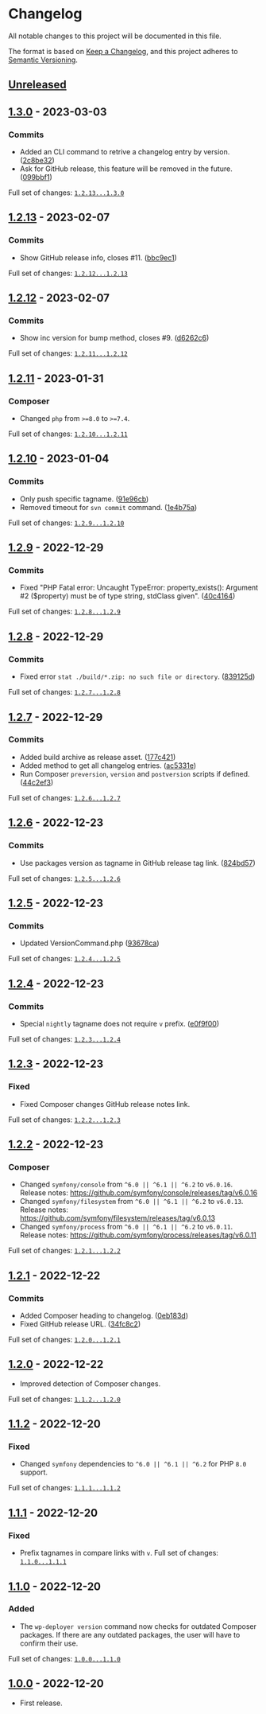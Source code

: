# Changelog

All notable changes to this project will be documented in this file.

The format is based on [Keep a Changelog](https://keepachangelog.com/en/1.0.0/),
and this project adheres to [Semantic Versioning](https://semver.org/spec/v2.0.0.html).

## [Unreleased]

## [1.3.0] - 2023-03-03

### Commits

- Added an CLI command to retrive a changelog entry by version. ([2c8be32](https://github.com/pronamic/wp-deployer/commit/2c8be327c8ed8079daf1f594b3ed1898ac74e034))
- Ask for GitHub release, this feature will be removed in the future. ([099bbf1](https://github.com/pronamic/wp-deployer/commit/099bbf152e4bd7c67c0e6a5396a6c95f49806c71))

Full set of changes: [`1.2.13...1.3.0`][1.3.0]

[1.3.0]: https://github.com/pronamic/wp-deployer/compare/v1.2.13...v1.3.0

## [1.2.13] - 2023-02-07

### Commits

- Show GitHub release info, closes #11. ([bbc9ec1](https://github.com/pronamic/wp-deployer/commit/bbc9ec1c71effb5ad2341cb2eeb336ec04c25707))

Full set of changes: [`1.2.12...1.2.13`][1.2.13]

[1.2.13]: https://github.com/pronamic/wp-deployer/compare/v1.2.12...v1.2.13

## [1.2.12] - 2023-02-07

### Commits

- Show inc version for bump method, closes #9. ([d6262c6](https://github.com/pronamic/wp-deployer/commit/d6262c69b71edbe00e41e95711a0610096cd5459))

Full set of changes: [`1.2.11...1.2.12`][1.2.12]

[1.2.12]: https://github.com/pronamic/wp-deployer/compare/v1.2.11...v1.2.12

## [1.2.11] - 2023-01-31

### Composer

- Changed `php` from `>=8.0` to `>=7.4`.

Full set of changes: [`1.2.10...1.2.11`][1.2.11]

[1.2.11]: https://github.com/pronamic/wp-deployer/compare/v1.2.10...v1.2.11

## [1.2.10] - 2023-01-04

### Commits

- Only push specific tagname. ([91e96cb](https://github.com/pronamic/wp-deployer/commit/91e96cba5126a87be4707f84fa931ef45e1be9d0))
- Removed timeout for `svn commit` command. ([1e4b75a](https://github.com/pronamic/wp-deployer/commit/1e4b75a03a96de6649fcde3db79249aac6db379a))

Full set of changes: [`1.2.9...1.2.10`][1.2.10]

[1.2.10]: https://github.com/pronamic/wp-deployer/compare/v1.2.9...v1.2.10

## [1.2.9] - 2022-12-29

### Commits

- Fixed "PHP Fatal error:  Uncaught TypeError: property_exists(): Argument #2 ($property) must be of type string, stdClass given". ([40c4164](https://github.com/pronamic/wp-deployer/commit/40c4164d079d8115e2aefea5bd9c9745ecdafa7e))

Full set of changes: [`1.2.8...1.2.9`][1.2.9]

[1.2.9]: https://github.com/pronamic/wp-deployer/compare/v1.2.8...v1.2.9

## [1.2.8] - 2022-12-29

### Commits

- Fixed error `stat ./build/*.zip: no such file or directory`. ([839125d](https://github.com/pronamic/wp-deployer/commit/839125d6b6264f77905db0784895e9f924b9a0e0))

Full set of changes: [`1.2.7...1.2.8`][1.2.8]

[1.2.8]: https://github.com/pronamic/wp-deployer/compare/v1.2.7...v1.2.8

## [1.2.7] - 2022-12-29

### Commits

- Added build archive as release asset. ([177c421](https://github.com/pronamic/wp-deployer/commit/177c421046d057d7429e7287783b545c97727e79))
- Added method to get all changelog entries. ([ac5331e](https://github.com/pronamic/wp-deployer/commit/ac5331ea16d00ebc4433fd6329b51ff89ce29751))
- Run Composer `preversion`, `version` and `postversion` scripts if defined. ([44c2ef3](https://github.com/pronamic/wp-deployer/commit/44c2ef363e96f62fd1006e2090d5c0458b403337))

Full set of changes: [`1.2.6...1.2.7`][1.2.7]

[1.2.7]: https://github.com/pronamic/wp-deployer/compare/v1.2.6...v1.2.7

## [1.2.6] - 2022-12-23

### Commits

- Use packages version as tagname in GitHub release tag link. ([824bd57](https://github.com/pronamic/wp-deployer/commit/824bd57cd7cd079212c96535fef3fb5dda7dd703))

Full set of changes: [`1.2.5...1.2.6`][1.2.6]

[1.2.6]: https://github.com/pronamic/wp-deployer/compare/v1.2.5...v1.2.6

## [1.2.5] - 2022-12-23

### Commits

- Updated VersionCommand.php ([93678ca](https://github.com/pronamic/wp-deployer/commit/93678cabe0b43dd2103b9a649faeb44c199a054c))

Full set of changes: [`1.2.4...1.2.5`][1.2.5]

[1.2.5]: https://github.com/pronamic/wp-deployer/compare/v1.2.4...v1.2.5

## [1.2.4] - 2022-12-23

### Commits

- Special `nightly` tagname does not require `v` prefix. ([e0f9f00](https://github.com/pronamic/wp-deployer/commit/e0f9f009f121bef480738f0e3205cb9e2e6f0786))

Full set of changes: [`1.2.3...1.2.4`][1.2.4]

[1.2.4]: https://github.com/pronamic/wp-deployer/compare/v1.2.3...v1.2.4

## [1.2.3] - 2022-12-23
### Fixed

- Fixed Composer changes GitHub release notes link.

Full set of changes: [`1.2.2...1.2.3`][1.2.3]

[1.2.3]: https://github.com/pronamic/wp-deployer/compare/v1.2.2...v1.2.3

## [1.2.2] - 2022-12-23

### Composer

- Changed `symfony/console` from `^6.0 || ^6.1 || ^6.2` to `v6.0.16`.
	Release notes: https://github.com/symfony/console/releases/tag/v6.0.16
- Changed `symfony/filesystem` from `^6.0 || ^6.1 || ^6.2` to `v6.0.13`.
	Release notes: https://github.com/symfony/filesystem/releases/tag/v6.0.13
- Changed `symfony/process` from `^6.0 || ^6.1 || ^6.2` to `v6.0.11`.
	Release notes: https://github.com/symfony/process/releases/tag/v6.0.11

Full set of changes: [`1.2.1...1.2.2`][1.2.2]

[1.2.2]: https://github.com/pronamic/wp-deployer/compare/v1.2.1...v1.2.2

## [1.2.1] - 2022-12-22

### Commits

- Added Composer heading to changelog. ([0eb183d](https://github.com/pronamic/wp-deployer/commit/0eb183d6f6ce26415331fcb75caecc2af78fcf12))
- Fixed GitHub release URL. ([34fc8c2](https://github.com/pronamic/wp-deployer/commit/34fc8c2c56bae2295310fb52a82f6b8b7a664daf))

Full set of changes: [`1.2.0...1.2.1`][1.2.1]

[1.2.1]: https://github.com/pronamic/wp-deployer/compare/v1.2.0...v1.2.1

## [1.2.0] - 2022-12-22
- Improved detection of Composer changes.

Full set of changes: [`1.1.2...1.2.0`][1.2.0]

[1.2.0]: https://github.com/pronamic/wp-deployer/compare/v1.1.2...v1.2.0

## [1.1.2] - 2022-12-20
### Fixed

- Changed `symfony` dependencies to `^6.0 || ^6.1 || ^6.2` for PHP `8.0` support.

Full set of changes: [`1.1.1...1.1.2`][1.1.2]

[1.1.2]: https://github.com/pronamic/wp-deployer/compare/v1.1.1...v1.1.2

## [1.1.1] - 2022-12-20
### Fixed

- Prefix tagnames in compare links with `v`.
Full set of changes: [`1.1.0...1.1.1`][1.1.1]

[1.1.1]: https://github.com/pronamic/wp-deployer/compare/v1.1.0...v1.1.1

## [1.1.0] - 2022-12-20
### Added

- The `wp-deployer version` command now checks for outdated Composer packages. If there are any outdated packages, the user will have to confirm their use.

Full set of changes: [`1.0.0...1.1.0`][1.1.0]

[1.1.0]: https://github.com/pronamic/wp-deployer/compare/v1.0.0...v1.1.0

## [1.0.0] - 2022-12-20

- First release.

[unreleased]: https://github.com/pronamic/wp-deployer/compare/v1.0.0...HEAD
[1.0.0]: https://github.com/pronamic/wp-deployer/releases/tag/v1.0.0
